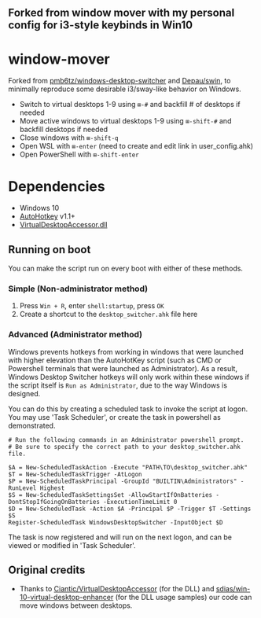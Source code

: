 ## Forked from window mover with my personal config for i3-style keybinds in Win10

# window-mover

Forked from [pmb6tz/windows-desktop-switcher](https://github.com/pmb6tz/windows-desktop-switcher) and [Depau/swin](https://github.com/Depau/swin), to minimally reproduce some desirable i3/sway-like behavior on Windows.

- Switch to virtual desktops 1-9 using `⊞-#` and backfill # of desktops if needed
- Move active windows to virtual desktops 1-9 using `⊞-shift-#` and backfill desktops if needed
- Close windows with `⊞-shift-q`
- Open WSL with `⊞-enter` (need to create and edit link in user_config.ahk)
- Open PowerShell with `⊞-shift-enter`

# Dependencies

- Windows 10
- [AutoHotkey](https://autohotkey.com/download/) v1.1+
- [VirtualDesktopAccessor.dll](https://github.com/Ciantic/VirtualDesktopAccessor)


## Running on boot

You can make the script run on every boot with either of these methods.

### Simple (Non-administrator method)

1. Press `Win + R`, enter `shell:startup`, press `OK`
2. Create a shortcut to the `desktop_switcher.ahk` file here

### Advanced (Administrator method)

Windows prevents hotkeys from working in windows that were launched with higher elevation than the AutoHotKey script (such as CMD or Powershell terminals that were launched as Administrator). As a result, Windows Desktop Switcher hotkeys will only work within these windows if the script itself is `Run as Administrator`, due to the way Windows is designed. 

You can do this by creating a scheduled task to invoke the script at logon. You may use 'Task Scheduler', or create the task in powershell as demonstrated.
```
# Run the following commands in an Administrator powershell prompt. 
# Be sure to specify the correct path to your desktop_switcher.ahk file. 

$A = New-ScheduledTaskAction -Execute "PATH\TO\desktop_switcher.ahk"
$T = New-ScheduledTaskTrigger -AtLogon
$P = New-ScheduledTaskPrincipal -GroupId "BUILTIN\Administrators" -RunLevel Highest
$S = New-ScheduledTaskSettingsSet -AllowStartIfOnBatteries -DontStopIfGoingOnBatteries -ExecutionTimeLimit 0
$D = New-ScheduledTask -Action $A -Principal $P -Trigger $T -Settings $S
Register-ScheduledTask WindowsDesktopSwitcher -InputObject $D
```

The task is now registered and will run on the next logon, and can be viewed or modified in 'Task Scheduler'. 

## Original credits

- Thanks to [Ciantic/VirtualDesktopAccessor](https://github.com/Ciantic/VirtualDesktopAccessor) (for the DLL) and [sdias/win-10-virtual-desktop-enhancer](https://github.com/sdias/win-10-virtual-desktop-enhancer) (for the DLL usage samples) our code can move windows between desktops.
